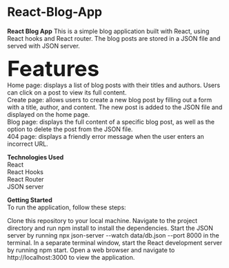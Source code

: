 # React-Blog-App


**React Blog App**
This is a simple blog application built with React, using React hooks and React router. The blog posts are stored in a JSON file and served with JSON server.


**<span style="font-size: 50px;">Features</span>** <br>
Home page: displays a list of blog posts with their titles and authors. Users can click on a post to view its full content.<br>
Create page: allows users to create a new blog post by filling out a form with a title, author, and content. The new post is added to the JSON file and displayed on the home page.<br>
Blog page: displays the full content of a specific blog post, as well as the option to delete the post from the JSON file.<br>
404 page: displays a friendly error message when the user enters an incorrect URL.

**Technologies Used**<br>
React<br>
React Hooks<br>
React Router<br>
JSON server<br>

**Getting Started**<br>
To run the application, follow these steps:<br>

Clone this repository to your local machine.
Navigate to the project directory and run npm install to install the dependencies.
Start the JSON server by running npx json-server --watch data/db.json --port 8000 in the terminal.
In a separate terminal window, start the React development server by running npm start.
Open a web browser and navigate to http://localhost:3000 to view the application.
